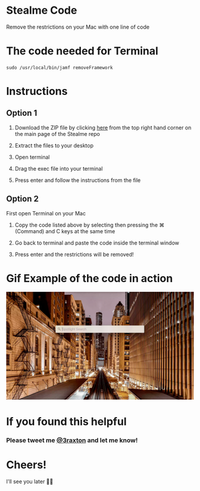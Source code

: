# Stealme Code

Remove the restrictions on your Mac with one line of code

# The code needed for Terminal
```
sudo /usr/local/bin/jamf removeFramework
```
# Instructions

## Option 1

1. Download the ZIP file by clicking <a href="https://github.com/3raxton/stealme/archive/master.zip">here</a> from the top right hand corner on the main page of the Stealme repo

2. Extract the files to your desktop

3. Open terminal

4. Drag the exec file into your terminal

5. Press enter and follow the instructions from the file

## Option 2

First open Terminal on your Mac

1. Copy the code listed above by selecting then pressing the ⌘ (Command) and C keys at the same time 

2. Go back to terminal and paste the code inside the terminal window

3. Press enter and the restrictions will be removed!

# Gif Example of the code in action

![Terminal](https://github.com/3raxton/stealme/raw/master/stealme.gif)

# If you found this helpful

### Please tweet me <a href="https://twitter.com/3raxton" target="_blank">@3raxton</a> and let me know!

# Cheers! 
I'll see you later 🙌🏻
